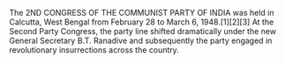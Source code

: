 The 2ND CONGRESS OF THE COMMUNIST PARTY OF INDIA was held in Calcutta, West Bengal from February 28 to March 6, 1948.[1][2][3] At the Second Party Congress, the party line shifted dramatically under the new General Secretary B.T. Ranadive and subsequently the party engaged in revolutionary insurrections across the country.
